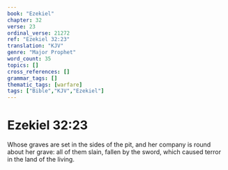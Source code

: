 ```yaml
---
book: "Ezekiel"
chapter: 32
verse: 23
ordinal_verse: 21272
ref: "Ezekiel 32:23"
translation: "KJV"
genre: "Major Prophet"
word_count: 35
topics: []
cross_references: []
grammar_tags: []
thematic_tags: [warfare]
tags: ["Bible","KJV","Ezekiel"]
---
```


# Ezekiel 32:23

Whose graves are set in the sides of the pit, and her company is round about her grave: all of them slain, fallen by the sword, which caused terror in the land of the living.
